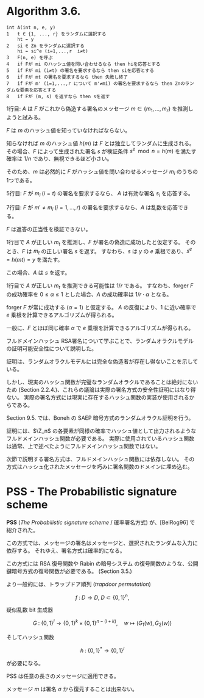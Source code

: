 # Algorithm 3.6.

```
int A(int n, e, y)
1   t ∈ {1, ..., r} をランダムに選択する
    ht ← y
2   si ∈ Zn をランダムに選択する
    hi ← si^e (i=1,...,r  i≠t)
3   F(n, e) を呼ぶ
4   if Fが mi のハッシュ値を問い合わせるなら then hiを応答とする
5   if Fが mi (i≠t) の署名を要求するなら then siを応答とする
6   if Fが mt の署名を要求するなら then 失敗し終了
7   if Fが m' (i=1,...,r について m'≠mi) の署名を要求するなら then Znのランダムな要素を応答とする
8   if Fが (m, s) を返すなら then sを返す
```

1行目: $A$ は $F$ がこれから偽造する署名のメッセージ $m \in \{m_1, ..., m_r\}$ を推測しようと試みる。

$F$ は $m$ のハッシュ値を知っていなければならない。

知らなければ $m$ のハッシュ値 $h(m)$ は $F$ とは独立してランダムに生成される。
その場合、$F$ によって生成された署名 $s$ が検証条件 $s^e \mod n = h(m)$ を満たす確率は $1/n$ であり、無視できるほど小さい。

そのため、$m$ は必然的に $F$ がハッシュ値を問い合わせるメッセージ $m_i$ のうちの1つである。

5行目: $F$ が $m_i \; (i=t)$ の署名を要求するなら、 $A$ は有効な署名 $s_i$ を応答する。

7行目: $F$ が $m' \neq m_i \; (i=1,...,r)$ の署名を要求するなら、$A$ は乱数を応答できる。

$F$ は返答の正当性を検証できない。

1行目で $A$ が正しい $m_t$ を推測し、$F$ が署名の偽造に成功したと仮定する。
そのとき、$F$ は $m_t$ の正しい署名 $s$ を返す。
すなわち、$s$ は $y$ の $e$ 乗根であり、$s^e = h(mt) = y$ を満たす。

この場合、$A$ は $s$ を返す。

1行目で $A$ が正しい $m_t$ を推測できる可能性は $1/r$ である。
すなわち、forger $F$ の成功確率を $0 \le \alpha \le 1$ とした場合、$A$ の成功確率は $1/r \cdot \alpha$ となる。 

forger $F$ が常に成功する ($\alpha = 1$) と仮定する。
$A$ の反復により、$1$ に近い確率で $e$ 乗根を計算できるアルゴリズムが得られる。

一般に、$F$ とほぼ同じ確率 $\alpha$ で $e$ 乗根を計算できるアルゴリズムが得られる。

フルドメインハッシュ RSA署名について学ぶことで、ランダムオラクルモデルの証明可能安全性について説明した。

証明は、ランダムオラクルモデルには完全な偽造者が存在し得ないことを示している。

しかし、現実のハッシュ関数が完璧なランダムオラクルであることは絶対にないため (Section 2.2.4.)、これらの議論は実際の署名方式の安全性証明にはなり得ない。
実際の署名方式には現実に存在するハッシュ関数の実装が使用されるからである。

Section 9.5. では、Boneh の SAEP 暗号方式のランダムオラクル証明を行う。

証明には、$\Z_n$ の各要素が同様の確率でハッシュ値として出力されるようなフルドメインハッシュ関数が必要である。
実際に使用されているハッシュ関数は通常、上で述べたようにフルドメインハッシュ関数ではない。

次節で説明する署名方式は、フルドメインハッシュ関数には依存しない。
その方式はハッシュ化されたメッセージを巧みに署名関数のドメインに埋め込む。

# PSS - The Probabilistic signature scheme

**PSS** (*The Probabilistic signature scheme* / 確率署名方式) が、[BelRog96] で紹介された。

この方式では、メッセージの署名はメッセージと、選択されたランダムな入力に依存する。
それゆえ、署名方式は確率的になる。

この方式には RSA 復号関数や Rabin の暗号システム の復号関数のような、公開鍵暗号方式の復号関数が必要である。 (Section 3.5.)

<!-- textlint-disable preset-ja-technical-writing/max-comma -->

より一般的には、トラップドア順列 (*trapdoor permutation*)

$$ f \; : \; D \longrightarrow D, \; D \subset \{0,1\}^n, $$

疑似乱数 bit 生成器

$$ G \; : \; \{0,1\}^l \longrightarrow \{0,1\}^k \times \{0,1\}^{n-(l+k)}, \quad w \longmapsto (G_1(w), G_2(w)) $$

そしてハッシュ関数

$$ h \; : \; \{0,1\}^* \longrightarrow \{0,1\}^l $$

が必要になる。

<!-- textlint-enable preset-ja-technical-writing/max-comma -->

PSS は任意の長さのメッセージに適用できる。

メッセージ $m$ は署名 $\sigma$ から復元することは出来ない。
